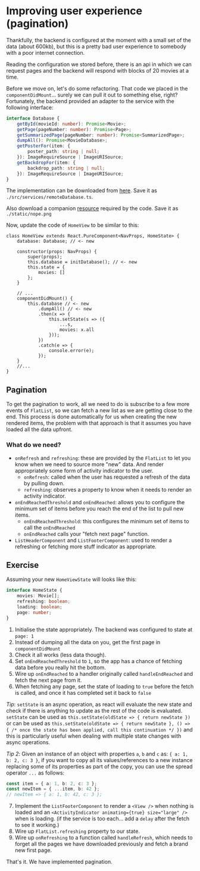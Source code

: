 # Improving user experience (pagination)

Thankfully, the backend is configured at the moment with a small set of the data (about 600kb), but this is a pretty bad user experience to somebody with a poor internet connection.

Reading the configuration we stored before, there is an api in which we can request pages and the backend will respond with blocks of 20 movies at a time.

Before we move on, let's do some refactoring. That code we placed in the `componentDidMount`... surely we can pull it out to something else, right? Fortunately, the backend provided an adapter to the service with the following interface:

```ts
interface Database {
    getById(movieId: number): Promise<Movie>;
    getPage(pageNumber: number): Promise<Page>;
    getSummarizedPage(pageNumber: number): Promise<SummarizedPage>;
    dumpAll(): Promise<MovieDatabase>;
    getPosterFor(item: {
        poster_path: string | null;
    }): ImageRequireSource | ImageURISource;
    getBackdropFor(item: {
        backdrop_path: string | null;
    }): ImageRequireSource | ImageURISource;
}
```

The implementation can be downloaded from [here](./support/11.remoteDatabase.ts). Save it as `./src/services/remoteDatabase.ts`.

Also download a companion [resource](./support/nope.png) required by the code. Save it as `./static/nope.png`

Now, update the code of `HomeView` to be similar to this:

```tsx
class HomeView extends React.PureComponent<NavProps, HomeState> {
    database: Database; // <- new

    constructor(props: NavProps) {
        super(props);
        this.database = initDatabase(); // <- new
        this.state = {
            movies: []
        };
    }

    // ...
    componentDidMount() {
        this.database // <- new
            .dumpAll() // <- new
            .then(x => {
                this.setState(s => ({
                    ...s,
                    movies: x.all
                }));
            })
            .catch(e => {
                console.error(e);
            });
    }
    //...
}
```

## Pagination

To get the pagination to work, all we need to do is subscribe to a few more events of `FlatList`, so we can fetch a new list as we are getting close to the end. This process is done automatically for us when creating the new rendered items, the problem with that approach is that it assumes you have loaded all the data upfront.

### What do we need?

-   `onRefresh` and `refreshing`: these are provided by the `FlatList` to let you know when we need to source more "new" data. And render appropriately some form of activity indicator to the user.
    -   `onRefresh`: called when the user has requested a refresh of the data by pulling down.
    -   `refreshing`: observes a property to know when it needs to render an activity indicator.
-   `onEndReachedThreshold` and `onEndReached`: allows you to configure the minimum set of items before you reach the end of the list to pull new items.
    -   `onEndReachedThreshold`: this configures the minimum set of items to call the `onEndReached`
    -   `onEndReached` calls your "fetch next page" function.
-   `ListHeaderComponent` and `ListFooterComponent`: used to render a refreshing or fetching more stuff indicator as appropriate.

## Exercise

Assuming your new `HomeViewState` will looks like this:

```ts
interface HomeState {
    movies: Movie[];
    refreshing: boolean;
    loading: boolean;
    page: number;
}
```

1. Initialise the state appropriately. The backend was configured to state at `page: 1`
2. Instead of dumping all the data on you, get the first page in `componentDidMount`
3. Check it all works (less data though).
4. Set `onEndReachedThreshold` to `1`, so the app has a chance of fetching data before you really hit the bottom.
5. Wire up `onEndReached` to a handler originally called `handleEndReached` and fetch the next page from it.
6. When fetching any page, set the state of loading to `true` before the fetch is called, and once it has completed set it back to `false`

_Tip_: `setState` is an async operation, as react will evaluate the new state and check if there is anything to update as the rest of the code is evaluated. `setState` can be used as `this.setState(oldState => { return newState })` or can be used as `this.setState(oldState => { return newState }, () => { /* once the state has been applied, call this continuation */ })` and this is particularly useful when dealing with multiple state changes with async operations.

_Tip 2_: Given an instance of an object with properties `a`, `b` and `c` as: `{ a: 1, b: 2, c: 3 }`, if you want to copy all its values/references to a new instance replacing some of its properties as part of the copy, you can use the spread operator `...` as follows:

```ts
const item = { a: 1, b: 2, c: 3 };
const newItem = { ...item, b: 42 };
// newItem => { a: 1, b: 42, c: 3 };
```

7. Implement the `ListFooterComponent` to render a `<View />` when nothing is loaded and an `<ActivityIndicator animating={true} size="large" />` when is loading. (if the service is too each... add a `delay` after the fetch to see it working.)
8. Wire up `FlatList.refreshing` property to our state.
9. Wire up `onRefreshing` to a function called `handleRefresh`, which needs to forget all the pages we have downloaded previously and fetch a brand new first page.

That's it. We have implemented pagination.